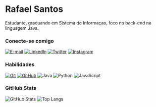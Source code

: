 # Rafael Santos
Estudante, graduando em Sistema de Informaçao, foco no back-end na linguagem Java.

### Conecte-se comigo
[![E-mail](https://img.shields.io/badge/-Email-000?style=for-the-badge&logo=gmail)](mailto:rafoliael@gmail.com)
[![LinkedIn](https://img.shields.io/badge/-LinkedIn-000?style=for-the-badge&logo=linkedin)](https://www.linkedin.com/in/rafael-santos-a39a3722a/)
[![Twitter](https://img.shields.io/badge/Twitter-000?style=for-the-badge&logo=twitter)](https://twitter.com/santosRaff_)
[![Instagram](https://img.shields.io/badge/Instagram-000?style=for-the-badge&logo=instagram)](https://www.instagram.com/santosraff_/)



### Habilidades
[![Git](https://img.shields.io/badge/Git-000?style=for-the-badge&logo=git)](https://git-scm.com/doc) 
[![GitHub](https://img.shields.io/badge/GitHub-000?style=for-the-badge&logo=github)](https://docs.github.com/)
![Java](https://img.shields.io/badge/Java-000?style=for-the-badge&logo=java)
![Python](https://img.shields.io/badge/Python-000?style=for-the-badge&logo=python)
![JavaScript](https://img.shields.io/badge/JavaScript-000?style=for-the-badge&logo=javascript)


### GitHub Stats
![GitHub Stats](https://github-readme-stats.vercel.app/api?username=santosraff&theme=transparent&bg_color=000&border_color=30A3DC&show_icons=true&icon_color=30A3DC&title_color=E94D5F&text_color=FFF)
![Top Langs](https://github-readme-stats-git-masterrstaa-rickstaa.vercel.app/api/top-langs/?username=santosraff&layout=compact&bg_color=000&border_color=30A3DC&title_color=E94D5F&text_color=FFF)
